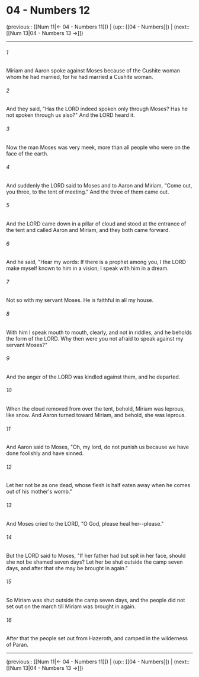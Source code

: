 # 04 - Numbers 12

(previous:: [[Num 11|← 04 - Numbers 11]]) | (up:: [[04 - Numbers]]) | (next:: [[Num 13|04 - Numbers 13 →]])

***


###### 1 
Miriam and Aaron spoke against Moses because of the Cushite woman whom he had married, for he had married a Cushite woman. 

###### 2 
And they said, "Has the LORD indeed spoken only through Moses? Has he not spoken through us also?" And the LORD heard it. 

###### 3 
Now the man Moses was very meek, more than all people who were on the face of the earth. 

###### 4 
And suddenly the LORD said to Moses and to Aaron and Miriam, "Come out, you three, to the tent of meeting." And the three of them came out. 

###### 5 
And the LORD came down in a pillar of cloud and stood at the entrance of the tent and called Aaron and Miriam, and they both came forward. 

###### 6 
And he said, "Hear my words: If there is a prophet among you, I the LORD make myself known to him in a vision; I speak with him in a dream. 

###### 7 
Not so with my servant Moses. He is faithful in all my house. 

###### 8 
With him I speak mouth to mouth, clearly, and not in riddles, and he beholds the form of the LORD. Why then were you not afraid to speak against my servant Moses?" 

###### 9 
And the anger of the LORD was kindled against them, and he departed. 

###### 10 
When the cloud removed from over the tent, behold, Miriam was leprous, like snow. And Aaron turned toward Miriam, and behold, she was leprous. 

###### 11 
And Aaron said to Moses, "Oh, my lord, do not punish us because we have done foolishly and have sinned. 

###### 12 
Let her not be as one dead, whose flesh is half eaten away when he comes out of his mother's womb." 

###### 13 
And Moses cried to the LORD, "O God, please heal her--please." 

###### 14 
But the LORD said to Moses, "If her father had but spit in her face, should she not be shamed seven days? Let her be shut outside the camp seven days, and after that she may be brought in again." 

###### 15 
So Miriam was shut outside the camp seven days, and the people did not set out on the march till Miriam was brought in again. 

###### 16 
After that the people set out from Hazeroth, and camped in the wilderness of Paran.

***

(previous:: [[Num 11|← 04 - Numbers 11]]) | (up:: [[04 - Numbers]]) | (next:: [[Num 13|04 - Numbers 13 →]])
